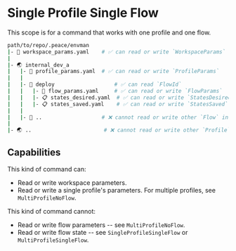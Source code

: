 # Single Profile Single Flow

This scope is for a command that works with one profile and one flow.

```bash
path/to/repo/.peace/envman
|- 📝 workspace_params.yaml    # ✅ can read or write `WorkspaceParams`
|
|- 🌏 internal_dev_a
|   |- 📝 profile_params.yaml  # ✅ can read or write `ProfileParams`
|   |
|   |- 🌊 deploy                   # ✅ can read `FlowId`
|   |   |- 📝 flow_params.yaml     # ✅ can read or write `FlowParams`
|   |   |- 📋 states_desired.yaml  # ✅ can read or write `StatesDesired`
|   |   |- 📋 states_saved.yaml    # ✅ can read or write `StatesSaved`
|   |
|   |- 🌊 ..                   # ❌ cannot read or write other `Flow` information
|
|- 🌏 ..                       # ❌ cannot read or write other `Profile` information
```

## Capabilities

This kind of command can:

* Read or write workspace parameters.
* Read or write a single profile's parameters. For multiple profiles, see
  `MultiProfileNoFlow`.

This kind of command cannot:

* Read or write flow parameters -- see `MultiProfileNoFlow`.
* Read or write flow state -- see `SingleProfileSingleFlow` or
  `MultiProfileSingleFlow`.
